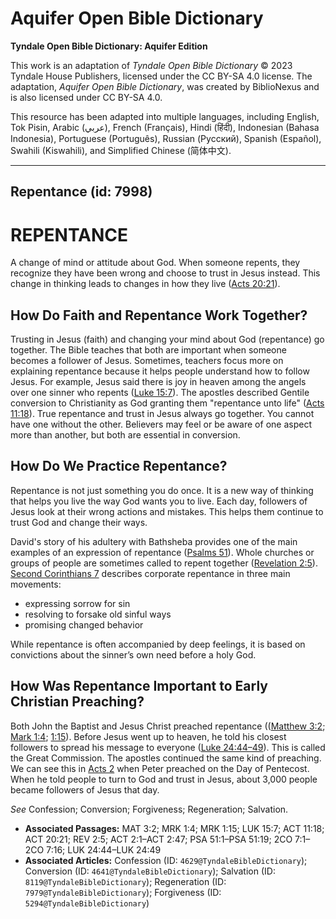 # Aquifer Open Bible Dictionary

**Tyndale Open Bible Dictionary: Aquifer Edition**

This work is an adaptation of *Tyndale Open Bible Dictionary* © 2023 Tyndale House Publishers, licensed under the CC BY\-SA 4\.0 license. The adaptation, *Aquifer Open Bible Dictionary*, was created by BiblioNexus and is also licensed under CC BY\-SA 4\.0\.

This resource has been adapted into multiple languages, including English, Tok Pisin, Arabic (عربي), French (Français), Hindi (हिंदी), Indonesian (Bahasa Indonesia), Portuguese (Português), Russian (Русский), Spanish (Español), Swahili (Kiswahili), and Simplified Chinese (简体中文).



--------------------------------

## Repentance (id: 7998)

REPENTANCE
==========

 A change of mind or attitude about God. When someone repents, they recognize they have been wrong and choose to trust in Jesus instead. This change in thinking leads to changes in how they live ([Acts 20:21](https://ref.ly/Acts20:21)). 

How Do Faith and Repentance Work Together?
------------------------------------------

Trusting in Jesus (faith) and changing your mind about God (repentance) go together. The Bible teaches that both are important when someone becomes a follower of Jesus. Sometimes, teachers focus more on explaining repentance because it helps people understand how to follow Jesus. For example, Jesus said there is joy in heaven among the angels over one sinner who repents ([Luke 15:7](https://ref.ly/Luke15:7)). The apostles described Gentile conversion to Christianity as God granting them "repentance unto life" ([Acts 11:18](https://ref.ly/Acts11:18)). True repentance and trust in Jesus always go together. You cannot have one without the other. Believers may feel or be aware of one aspect more than another, but both are essential in conversion.

How Do We Practice Repentance?
------------------------------

Repentance is not just something you do once. It is a new way of thinking that helps you live the way God wants you to live. Each day, followers of Jesus look at their wrong actions and mistakes. This helps them continue to trust God and change their ways. 

David's story of his adultery with Bathsheba provides one of the main examples of an expression of repentance ([Psalms 51](https://ref.ly/Ps51:1-Ps51:19)). Whole churches or groups of people are sometimes called to repent together ([Revelation 2:5](https://ref.ly/Rev2:5)). [Second Corinthians 7](https://ref.ly/2Cor7:1-2Cor7:16) describes corporate repentance in three main movements:

* expressing sorrow for sin
* resolving to forsake old sinful ways
* promising changed behavior

While repentance is often accompanied by deep feelings, it is based on convictions about the sinner’s own need before a holy God.

How Was Repentance Important to Early Christian Preaching?
----------------------------------------------------------

Both John the Baptist and Jesus Christ preached repentance (([Matthew 3:2](https://ref.ly/Matt3:2); [Mark 1:4](https://ref.ly/Mark1:4); [1:15](https://ref.ly/Mark1:15)). Before Jesus went up to heaven, he told his closest followers to spread his message to everyone ([Luke 24:44–49](https://ref.ly/Luke24:44-Luke24:49)). This is called the Great Commission. The apostles continued the same kind of preaching. We can see this in [Acts 2](https://ref.ly/Acts2:1-Acts2:47) when Peter preached on the Day of Pentecost. When he told people to turn to God and trust in Jesus, about 3,000 people became followers of Jesus that day.

*See* Confession; Conversion; Forgiveness; Regeneration; Salvation.

* **Associated Passages:** MAT 3:2; MRK 1:4; MRK 1:15; LUK 15:7; ACT 11:18; ACT 20:21; REV 2:5; ACT 2:1–ACT 2:47; PSA 51:1–PSA 51:19; 2CO 7:1–2CO 7:16; LUK 24:44–LUK 24:49
* **Associated Articles:** Confession (ID: `4629@TyndaleBibleDictionary`); Conversion (ID: `4641@TyndaleBibleDictionary`); Salvation (ID: `8119@TyndaleBibleDictionary`); Regeneration (ID: `7979@TyndaleBibleDictionary`); Forgiveness (ID: `5294@TyndaleBibleDictionary`)

